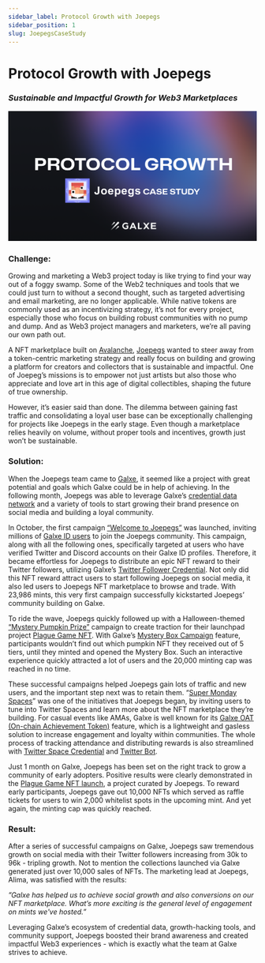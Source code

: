 ```yaml
---
sidebar_label: Protocol Growth with Joepegs
sidebar_position: 1
slug: JoepegsCaseStudy
---
```

# Protocol Growth with Joepegs

### *Sustainable and Impactful Growth for Web3 Marketplaces*

![](assets/joepegs-case-study-banner.png)

### Challenge:

Growing and marketing a Web3 project today is like trying to find your way out of a foggy swamp. Some of the Web2 techniques and tools that we could just turn to without a second thought, such as targeted advertising and email marketing, are no longer applicable. While native tokens are commonly used as an incentivizing strategy, it’s not for every project, especially those who focus on building robust communities with no pump and dump. And as Web3 project managers and marketers, we’re all paving our own path out.

A NFT marketplace built on [Avalanche](https://www.avax.network/), [Joepegs](https://joepegs.com/) wanted to steer away from a token-centric marketing strategy and really focus on building and growing a platform for creators and collectors that is sustainable and impactful. One of Joepeg’s missions is to empower not just artists but also those who appreciate and love art in this age of digital collectibles, shaping the future of true ownership.

However, it’s easier said than done. The dilemma between gaining fast traffic and consolidating a loyal user base can be exceptionally challenging for projects like Joepegs in the early stage. Even though a marketplace relies heavily on volume, without proper tools and incentives, growth just won’t be sustainable.

### Solution:

When the Joepegs team came to [Galxe](https://galxe.com?utm_source=Docs&utm_medium=CaseStudy&utm_campaign=Joepegs), it seemed like a project with great potential and goals which Galxe could be in help of achieving. In the following month, Joepegs was able to leverage Galxe’s [credential data network](https://blog.galxe.com/how-project-galaxy-curates-credentials-and-all-of-their-utilities-c4f4a73af4c6) and a variety of tools to start growing their brand presence on social media and building a loyal community.

In October, the first campaign [“Welcome to Joepegs”](https://galxe.com/Joepegs/campaign/GCGUUUwtkz) was launched, inviting millions of [Galxe ID users](https://gal.xyz/GalxeID) to join the Joepegs community. This campaign, along with all the following ones, specifically targeted at users who have verified Twitter and Discord accounts on their Galxe ID profiles. Therefore, it became effortless for Joepegs to distribute an epic NFT reward to their Twitter followers, utilizing Galxe’s [Twitter Follower Credential](https://gal.xyz/TwitterFollowCredential). Not only did this NFT reward attract users to start following Joepegs on social media, it also led users to Joepegs NFT marketplace to browse and trade. With 23,986 mints, this very first campaign successfully kickstarted Joepegs’ community building on Galxe.

To ride the wave, Joepegs quickly followed up with a Halloween-themed [“Mystery Pumpkin Prize”](https://galxe.com/Joepegs/campaign/GCo4hUwN7p) campaign to create traction for their launchpad project [Plague Game NFT](https://joepegs.com/collections/0x006d36dfb318ec1b3a87b2cad4210698090717dd). With Galxe’s [Mystery Box Campaign](https://gal.xyz/GalxeMysteryBoxCampaign) feature, participants wouldn’t find out which pumpkin NFT they received out of 5 tiers, until they minted and opened the Mystery Box. Such an interactive experience quickly attracted a lot of users and the 20,000 minting cap was reached in no time.

These successful campaigns helped Joepegs gain lots of traffic and new users, and the important step next was to retain them. “[Super Monday Spaces](https://galxe.com/Joepegs/campaign/GCGTzUwgvW)” was one of the initiatives that Joepegs began, by inviting users to tune into Twitter Spaces and learn more about the NFT marketplace they’re building. For casual events like AMAs, Galxe is well known for its [Galxe OAT (On-chain Achievement Token)](https://gal.xyz/GalxeOAT) feature, which is a lightweight and gasless solution to increase engagement and loyalty within communities. The whole process of tracking attendance and distributing rewards is also streamlined with [Twitter Space Credential](https://gal.xyz/TwitterSpaceCredential) and [Twitter Bot](https://gal.xyz/Discord-Twitter-Bots).

Just 1 month on Galxe, Joepegs has been set on the right track to grow a community of early adopters. Positive results were clearly demonstrated in the [Plague Game NFT launch](https://galxe.com/Joepegs/campaign/GCJyKUwo8y), a project curated by Joepegs. To reward early participants, Joepegs gave out 10,000 NFTs which served as raffle tickets for users to win 2,000 whitelist spots in the upcoming mint. And yet again, the minting cap was quickly reached.

### Result:

After a series of successful campaigns on Galxe, Joepegs saw tremendous growth on social media with their Twitter followers increasing from 30k to 96k - tripling growth. Not to mention the collections launched via Galxe generated just over 10,000 sales of NFTs. The marketing lead at Joepegs, Alima, was satisfied with the results:

*”Galxe has helped us to achieve social growth and also conversions on our NFT marketplace. What’s more exciting is the general level of engagement on mints we've hosted.”*

Leveraging Galxe’s ecosystem of credential data, growth-hacking tools, and community support, Joepegs boosted their brand awareness and created impactful Web3 experiences - which is exactly what the team at Galxe strives to achieve.